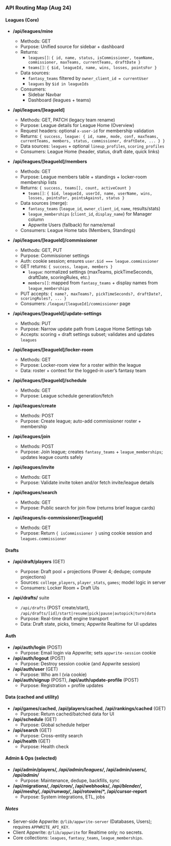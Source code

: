 ### API Routing Map (Aug 24)

#### Leagues (Core)
- **/api/leagues/mine**
  - Methods: GET
  - Purpose: Unified source for sidebar + dashboard
  - Returns: 
    - `leagues[]`: `{ id, name, status, isCommissioner, teamName, commissioner, maxTeams, currentTeams, draftDate }`
    - `teams[]`: `{ $id, leagueId, name, wins, losses, pointsFor }`
  - Data sources:
    - `fantasy_teams` filtered by `owner_client_id = currentUser`
    - `leagues` by `$id in leagueIds`
  - Consumers:
    - Sidebar Navbar
    - Dashboard (leagues + teams)

- **/api/leagues/[leagueId]**
  - Methods: GET, PATCH (legacy team rename)
  - Purpose: League details for League Home (Overview)
  - Request headers: optional `x-user-id` for membership validation
  - Returns: `{ success, league: { id, name, mode, conf, maxTeams, currentTeams, members, status, commissioner, draftDate, ... } }`
  - Data sources: `leagues` + optional `lineup_profiles`, `scoring_profiles`
  - Consumers: League Home (header, status, draft date, quick links)

- **/api/leagues/[leagueId]/members**
  - Methods: GET
  - Purpose: League members table + standings + locker-room membership lists
  - Returns: `{ success, teams[], count, activeCount }`
    - `teams[]`: `{ $id, leagueId, userId, name, userName, wins, losses, pointsFor, pointsAgainst, status }`
  - Data sources (merge):
    - `fantasy_teams` (`league_id`, `owner_client_id`, `name`, results/stats)
    - `league_memberships` (`client_id`, `display_name`) for Manager column
    - Appwrite Users (fallback) for name/email
  - Consumers: League Home tabs (Members, Standings)

- **/api/leagues/[leagueId]/commissioner**
  - Methods: GET, PUT
  - Purpose: Commissioner settings
  - Auth: cookie session; ensures `user.$id === league.commissioner`
  - GET returns: `{ success, league, members }`
    - `league`: normalized settings (maxTeams, pickTimeSeconds, draftDate, scoringRules, etc.)
    - `members[]`: mapped from `fantasy_teams` + display names from `league_memberships`
  - PUT accepts: `{ name?, maxTeams?, pickTimeSeconds?, draftDate?, scoringRules?, ... }`
  - Consumers: `/league/[leagueId]/commissioner` page

- **/api/leagues/[leagueId]/update-settings**
  - Methods: PUT
  - Purpose: Narrow update path from League Home Settings tab
  - Accepts: scoring + draft settings subset; validates and updates `leagues`

- **/api/leagues/[leagueId]/locker-room**
  - Methods: GET
  - Purpose: Locker-room view for a roster within the league
  - Data: roster + context for the logged-in user’s fantasy team

- **/api/leagues/[leagueId]/schedule**
  - Methods: GET
  - Purpose: League schedule generation/fetch

- **/api/leagues/create**
  - Methods: POST
  - Purpose: Create league; auto-add commissioner roster + membership

- **/api/leagues/join**
  - Methods: POST
  - Purpose: Join league; creates `fantasy_teams` + `league_memberships`; updates league counts safely

- **/api/leagues/invite**
  - Methods: GET
  - Purpose: Validate invite token and/or fetch invite/league details

- **/api/leagues/search**
  - Methods: GET
  - Purpose: Public search for join flow (returns brief league cards)

- **/api/leagues/is-commissioner/[leagueId]**
  - Methods: GET
  - Purpose: Return `{ isCommissioner }` using cookie session and `leagues.commissioner`

#### Drafts
- **/api/draft/players** (GET)
  - Purpose: Draft pool + projections (Power 4; dedupe; compute projections)
  - Sources: `college_players`, `player_stats`, `games`; model logic in server
  - Consumers: Locker Room + Draft UIs

- **/api/drafts/** suite
  - `/api/drafts` (POST create/start), `/api/drafts/[id]/start|resume|pick|pause|autopick|turn|data`
  - Purpose: Real-time draft engine transport
  - Data: Draft state, picks, timers; Appwrite Realtime for UI updates

#### Auth
- **/api/auth/login** (POST)
  - Purpose: Email login via Appwrite; sets `appwrite-session` cookie
- **/api/auth/logout** (POST)
  - Purpose: Destroy session cookie (and Appwrite session)
- **/api/auth/user** (GET)
  - Purpose: Who am I (via cookie)
- **/api/auth/signup** (POST), **/api/auth/update-profile** (POST)
  - Purpose: Registration + profile updates

#### Data (cached and utility)
- **/api/games/cached**, **/api/players/cached**, **/api/rankings/cached** (GET)
  - Purpose: Return cached/batched data for UI
- **/api/schedule** (GET)
  - Purpose: Global schedule helper
- **/api/search** (GET)
  - Purpose: Cross-entity search
- **/api/health** (GET)
  - Purpose: Health check

#### Admin & Ops (selected)
- **/api/admin/players/*, /api/admin/leagues/*, /api/admin/users/*, /api/admin/***
  - Purpose: Maintenance, dedupe, backfills, sync
- **/api/migrations/*, /api/cron/*, /api/webhooks/*, /api/blender/*, /api/meshy/*, /api/runway/*, /api/rotowire/*, /api/cursor-report**
  - Purpose: System integrations, ETL, jobs

##### Notes
- Server-side Appwrite: `@/lib/appwrite-server` (Databases, Users); requires `APPWRITE_API_KEY`.
- Client Appwrite: `@/lib/appwrite` for Realtime only; no secrets.
- Core collections: `leagues`, `fantasy_teams`, `league_memberships`.
